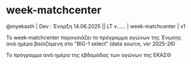 # week-matchcenter

@myekasth | Dev : Έναρξη 14.06.2025 || LT v...... | week-matchcenter | v1

Το week-matchcenter παρουσιάζει το πρόγραμμα αγώνων της Ένωσης ανά ημέρα βασιζόμενη στο "BIG-1 select" (data source, ver 2025-26)

Το πρόγραμμα ανά ημέρα της εβδομάδας των αγώνων της ΕΚΑΣΘ
